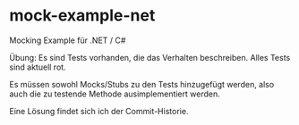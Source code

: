 # mock-example-net
Mocking Example für .NET / C#

Übung: Es sind Tests vorhanden, die das Verhalten beschreiben. Alles Tests sind aktuell rot.

Es müssen sowohl Mocks/Stubs zu den Tests hinzugefügt werden, also auch die zu testende Methode ausimplementiert werden.

Eine Lösung findet sich ich der Commit-Historie.
